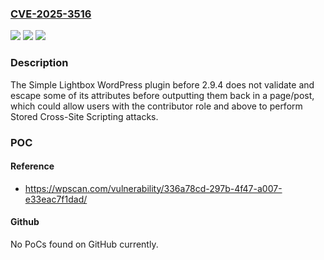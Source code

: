### [CVE-2025-3516](https://cve.mitre.org/cgi-bin/cvename.cgi?name=CVE-2025-3516)
![](https://img.shields.io/static/v1?label=Product&message=Simple%20Lightbox&color=blue)
![](https://img.shields.io/static/v1?label=Version&message=0%3C%202.9.4%20&color=brighgreen)
![](https://img.shields.io/static/v1?label=Vulnerability&message=CWE-79%20Cross-Site%20Scripting%20(XSS)&color=brighgreen)

### Description

The Simple Lightbox WordPress plugin before 2.9.4 does not validate and escape some of its attributes before outputting them back in a page/post, which could allow users with the contributor role and above to perform Stored Cross-Site Scripting attacks.

### POC

#### Reference
- https://wpscan.com/vulnerability/336a78cd-297b-4f47-a007-e33eac7f1dad/

#### Github
No PoCs found on GitHub currently.

